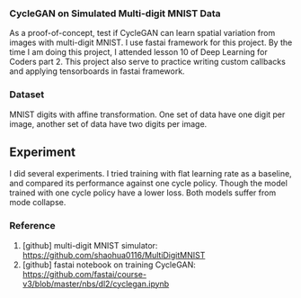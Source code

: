 ### CycleGAN on Simulated Multi-digit MNIST Data
As a proof-of-concept, test if CycleGAN can learn spatial variation from images with multi-digit MNIST. I use fastai framework for this project. By the time I am doing this project, I attended lesson 10 of Deep Learning for Coders part 2. This project also serve to practice writing custom callbacks and applying tensorboards in fastai framework. 

### Dataset
MNIST digits with affine transformation. One set of data have one digit per image, another set of data have two digits per image.

## Experiment
I did several experiments. I tried training with flat learning rate as a baseline, and compared its performance against one cycle policy. Though the model trained with one cycle policy have a lower loss. Both models suffer from mode collapse. 

### Reference
1. [github] multi-digit MNIST simulator: https://github.com/shaohua0116/MultiDigitMNIST
2. [github] fastai notebook on training CycleGAN: https://github.com/fastai/course-v3/blob/master/nbs/dl2/cyclegan.ipynb

